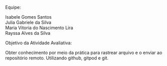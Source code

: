 Equipe:

Isabele Gomes Santos <br>
Julia Gabriele da Silva <br>
Maria Vitoria do Nascimento Lira <br>
Rayssa Alves da Silva <br>

Objetivo da Atividade Avaliativa: 

Obter conhecimento por meio da prática para rastrear arquivo e o enviar ao repositório remoto. Utilizando github, gitpod e git.
